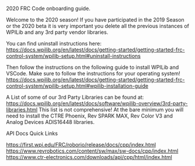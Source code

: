 2020 FRC Code onboarding guide.

Welcome to the 2020 season! If you have participated in the 2019 Season or the 2020 beta it is very important you delete all the previous instances of WPILib and any 3rd party vendor libraries.

You can find uninstall instructions here:
https://docs.wpilib.org/en/latest/docs/getting-started/getting-started-frc-control-system/wpilib-setup.html#uninstall-instructions


Then follow the instructions on the following guide to install WPILib and VSCode. Make sure to follow the instructions for your operating system!
https://docs.wpilib.org/en/latest/docs/getting-started/getting-started-frc-control-system/wpilib-setup.html#wpilib-installation-guide

A List of some of our 3rd Party Libraries can be found at:
https://docs.wpilib.org/en/latest/docs/software/wpilib-overview/3rd-party-libraries.html
This list is not comprehensive! At the bare minimum you will need to install the CTRE Phoenix, Rev SPARK MAX, Rev Color V3 and Analog Devices ADIS16448 libraries.

API Docs Quick Links

https://first.wpi.edu/FRC/roborio/release/docs/cpp/index.html
https://www.revrobotics.com/content/sw/max/sw-docs/cpp/index.html
https://www.ctr-electronics.com/downloads/api/cpp/html/index.html
